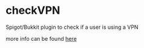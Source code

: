 # checkVPN
Spigot/Bukkit plugin to check if a user is using a VPN

more info can be found [here](http://www.spigotmc.org/resources/checkvpn.6701/)
